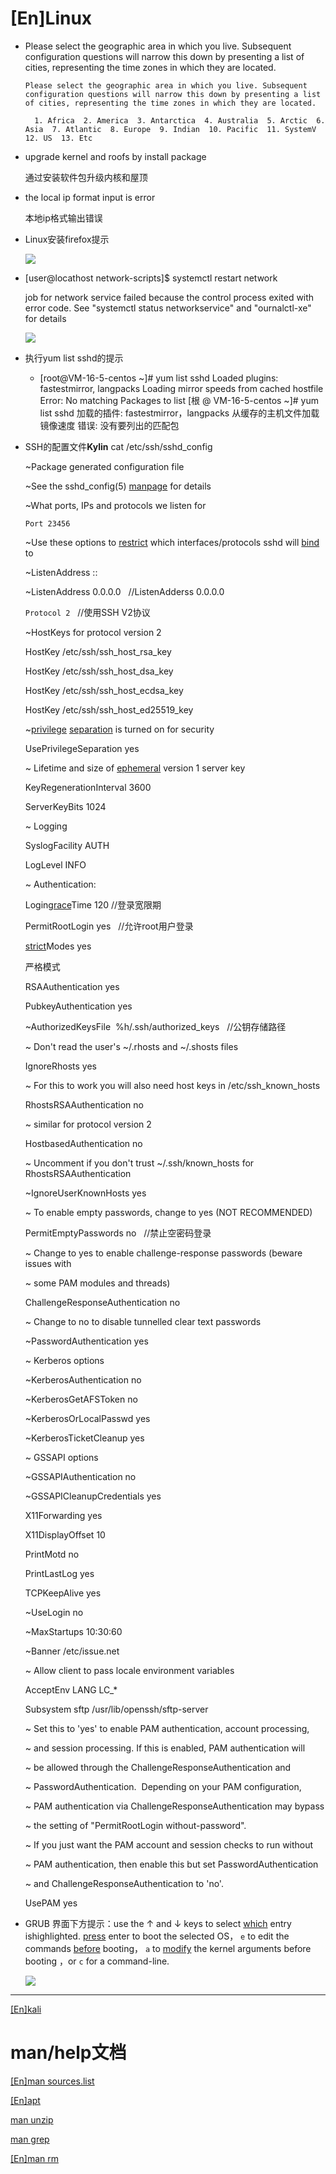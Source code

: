 # \[En]Linux

-   Please select the geographic area in which you live. Subsequent configuration questions will narrow this down by presenting a list of cities, representing the time zones in which they are located.
    ```纯文本
    Please select the geographic area in which you live. Subsequent configuration questions will narrow this down by presenting a list of cities, representing the time zones in which they are located.

      1. Africa  2. America  3. Antarctica  4. Australia  5. Arctic  6. Asia  7. Atlantic  8. Europe  9. Indian  10. Pacific  11. SystemV  12. US  13. Etc
    ```
-   upgrade kernel and roofs by install package

    通过安装软件包升级内核和屋顶
-   the local ip format input is error

    本地ip格式输出错误
-   Linux安装firefox提示

    ![](https://picture-bed1.oss-cn-beijing.aliyuncs.com/markdown-picture-bed/Linux安装firefox提示.png)
-   \[user\@locathost network-scripts]\$ systemctl restart network &#x20;

    job for network service failed because the control process exited with error code. See "systemctl status networkservice" and "ournalctl-xe" for details

    ![](../image/image_I300O00MWP.png)
-   执行yum list sshd的提示
    -   \[root\@VM-16-5-centos \~]# yum list sshd
        Loaded plugins: fastestmirror, langpacks
        Loading mirror speeds from cached hostfile
        Error: No matching Packages to list
        \[根 @ VM-16-5-centos \~]# yum list sshd
        加载的插件: fastestmirror，langpacks
        从缓存的主机文件加载镜像速度
        错误: 没有要列出的匹配包


-   SSH的配置文件**Kylin**  cat /etc/ssh/sshd\_config

    \~Package generated configuration file

    \~See the sshd\_config(5) [manpage](manpage_4vB16BfHM15pvrwrwDw6Sw.md "manpage") for details

    \~What ports, IPs and protocols we listen for

    `Port 23456`

    \~Use these options to [restrict](restrict_hrnSwpqVYXET9J7zLVw87d.md "restrict") which interfaces/protocols sshd will [bind](bind_5qjNDDa4SFb4d7juPfYcFy.md "bind") to

    \~ListenAddress ::

    \~ListenAddress 0.0.0.0   //ListenAdderss 0.0.0.0

    `Protocol 2`   //使用SSH V2协议

    \~HostKeys for protocol version 2

    HostKey /etc/ssh/ssh\_host\_rsa\_key

    HostKey /etc/ssh/ssh\_host\_dsa\_key

    HostKey /etc/ssh/ssh\_host\_ecdsa\_key

    HostKey /etc/ssh/ssh\_host\_ed25519\_key

    \~[privilege](privilege_sKvLTXfPXzL3b9wCuoSSWa.md "privilege") [separation](separation_dCYSNhjFakpoPfhWYbCbqe.md "separation") is turned on for security

    UsePrivilegeSeparation yes

    \~ Lifetime and size of [ephemeral](ephemeral_3QdQG53H2WJGqyr9vfq9Eo.md "ephemeral") version 1 server key

    KeyRegenerationInterval 3600

    ServerKeyBits 1024

    \~ Logging

    SyslogFacility AUTH

    LogLevel INFO

    \~ Authentication:

    Login[grace](grace_xwjuhRD3mTvNPSNt96QUuH.md "grace")Time 120   //登录宽限期

    PermitRootLogin yes   //允许root用户登录

    [strict](strict_h7otAsu4Wp9MKX8Ad6Q1UC.md "strict")Modes yes

    严格模式

    RSAAuthentication yes

    PubkeyAuthentication yes

    \~AuthorizedKeysFile  %h/.ssh/authorized\_keys   //公钥存储路径

    \~ Don't read the user's \~/.rhosts and \~/.shosts files

    IgnoreRhosts yes

    \~ For this to work you will also need host keys in /etc/ssh\_known\_hosts

    RhostsRSAAuthentication no

    \~ similar for protocol version 2

    HostbasedAuthentication no

    \~ Uncomment if you don't trust \~/.ssh/known\_hosts for RhostsRSAAuthentication

    \~IgnoreUserKnownHosts yes

    \~ To enable empty passwords, change to yes (NOT RECOMMENDED)

    PermitEmptyPasswords no   //禁止空密码登录

    \~ Change to yes to enable challenge-response passwords (beware issues with

    \~ some PAM modules and threads)

    ChallengeResponseAuthentication no

    \~ Change to no to disable tunnelled clear text passwords

    \~PasswordAuthentication yes

    \~ Kerberos options

    \~KerberosAuthentication no

    \~KerberosGetAFSToken no

    \~KerberosOrLocalPasswd yes

    \~KerberosTicketCleanup yes

    \~ GSSAPI options

    \~GSSAPIAuthentication no

    \~GSSAPICleanupCredentials yes

    X11Forwarding yes

    X11DisplayOffset 10

    PrintMotd no

    PrintLastLog yes

    TCPKeepAlive yes

    \~UseLogin no

    \~MaxStartups 10:30:60

    \~Banner /etc/issue.net

    \~ Allow client to pass locale environment variables

    AcceptEnv LANG LC\_\*

    Subsystem sftp /usr/lib/openssh/sftp-server

    \~ Set this to 'yes' to enable PAM authentication, account processing,

    \~ and session processing. If this is enabled, PAM authentication will

    \~ be allowed through the ChallengeResponseAuthentication and

    \~ PasswordAuthentication.  Depending on your PAM configuration,

    \~ PAM authentication via ChallengeResponseAuthentication may bypass

    \~ the setting of "PermitRootLogin without-password".

    \~ If you just want the PAM account and session checks to run without

    \~ PAM authentication, then enable this but set PasswordAuthentication

    \~ and ChallengeResponseAuthentication to 'no'.

    UsePAM yes
-   GRUB 界面下方提示：use the ↑ and  ↓ keys to select [which](which_2Z8rHRsSCfSMVCCXNHhHpc.md "which") entry ishighlighted. [press](press_7eSu3brcvoHAYfoY1Wgx26.md "press") enter to boot the selected OS， `e` to edit the commands [before](before_8FSULDe8iXkkYBHCNiYUnp.md "before") booting， `a` to [modify](modify_sExr8U5Zttvq7GuXvdoGHw.md "modify") the kernel arguments before booting ，or `c` for a command-line.&#x20;

    ![](../image/image_17KTNynZLM.png)

***

[\[En\]kali](\[En]kali_kNthaQAPjpzR9p84JMck5L.md "\[En]kali")





# man/help文档

[\[En\]man sources.list](<\[En]man sources.list_3yzpCyntwrNKUJYJ93mp3p.md> "\[En]man sources.list")

[\[En\]apt](\[En]apt_nG29cfTcMmpGoiuDCZoNdA.md "\[En]apt")

[man unzip](<man unzip_9mB6hT38rw5V2wcwkfxwFs.md> "man unzip")

[man grep](<man grep_cTZcZdWeuC8Ba7r6oAsZZR.md> "man grep")



[\[En\]man rm](<\[En]man rm_SVLLDNaQVGygwn66JgZwk.md> "\[En]man rm")
